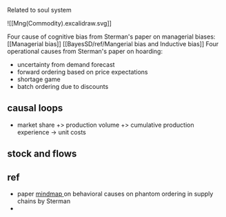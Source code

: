 Related to soul system

![[Mng(Commodity).excalidraw.svg]]

Four cause of cognitive bias from Sterman's paper on managerial biases: [[Managerial bias]]
[[BayesSD/ref/Mangerial bias and Inductive bias]]
Four operational causes from Sterman's paper on hoarding:
- uncertainty from demand forecast
- forward ordering based on price expectations
- shortage game
- batch ordering due to discounts


## causal loops
- market share +> production volume +> cumulative production experience -> unit costs

## stock and flows


## ref
- paper [mindmap ](marginnote3app://note/08929EF5-2DE8-4EC5-9E67-C92D4A3FDE93) on behavioral causes on phantom ordering in supply chains by Sterman
- 